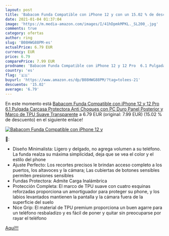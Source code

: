 ```yaml
---
layout: post
title: 'Babacom Funda Compatible con iPhone 12 y con un 15.02 % de descuento'
date: 2021-01-04 01:37:04
image: 'https://m.media-amazon.com/images/I/41hDpmkMPKL._SL200_.jpg'
comments: true
category: ofertas
author: ring
slug: 'B08HWG88PM-es'
actualPrice: 6.79 EUR
currency: EUR
price: 6.79
comparePrice: 7.99 EUR
prodname: 'Babacom Funda Compatible con iPhone 12 y 12 Pro  6.1 Pulgada   Carcasa Protectora Anti Choques con PC Duro Panel Posterior y Marco de TPU Suave  Transparente'
country: 'es'
flag: '🇪🇸'
buyurl: 'https://www.amazon.es/dp/B08HWG88PM/?tag=tolees-21'
descuento: '15.02'
average: '6.79'
---
```


En este momento está [Babacom Funda Compatible con iPhone 12 y 12 Pro  6.1 Pulgada   Carcasa Protectora Anti Choques con PC Duro Panel Posterior y Marco de TPU Suave  Transparente](https://www.amazon.es/dp/B08HWG88PM/?tag=tolees-21) a 6.79 EUR (original: 7.99 EUR) (15.02 %  de descuento) en el siguiente enlace!

[![Babacom Funda Compatible con iPhone 12 y](https://m.media-amazon.com/images/I/41hDpmkMPKL._SL200_.jpg)](https://www.amazon.es/dp/B08HWG88PM/?tag=tolees-21)

🔎:

- Diseño Minimalista: Ligero y delgado, no agrega volumen a su teléfono. La funda realza su máxima simplicidad, deja que se vea el color y el estilo del phone
- Ajuste Perfecto: Los recortes precisos le brindan acceso completo a los puertos, los altavoces y la cámara; Las cubiertas de botones sensibles permiten presiones sensibles
- Fundas Protectora: Admite Carga Inalámbrica
- Protección Completa: El marco de TPU suave con cuatro esquinas reforzadas proporciona un amortiguador para proteger su phone, y los labios levantados mantienen la pantalla y la cámara fuera de la superficie del suelo
- Nice Grip: El material de TPU premium proporciona un buen agarre para un teléfono resbaladizo y es fácil de poner y quitar sin preocuparse por rayar el teléfono

[Aquí!!!](https://www.amazon.es/dp/B08HWG88PM/?tag=tolees-21)
